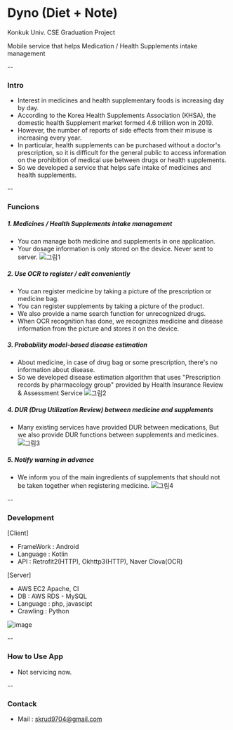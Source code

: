 # Dyno (Diet + Note)
Konkuk Univ. CSE Graduation Project

Mobile service that helps Medication / Health Supplements intake management

--

### Intro

* Interest in medicines and health supplementary foods is increasing day by day.
* According to the Korea Health Supplements Association (KHSA), the domestic health Supplement market formed 4.6 trillion won in 2019.
* However, the number of reports of side effects from their misuse is increasing every year.
* In particular, health supplements can be purchased without a doctor's prescription, so it is difficult for the general public to access information on the prohibition of medical use between drugs or health supplements.
* So we developed a service that helps safe intake of medicines and health supplements.


--

### Funcions

##### 1. Medicines / Health Supplements intake management
* You can manage both medicine and supplements in one application.
* Your dosage information is only stored on the device. Never sent to server.
![그림1](https://user-images.githubusercontent.com/43378081/110243808-5656f880-7f9f-11eb-93c4-a84cd3530b46.png)


##### 2. Use OCR to register / edit conveniently
* You can register medicine by taking a picture of the prescription or medicine bag.
* You can register supplements by taking a picture of the product.
* We also provide a name search function for unrecognized drugs.
* When OCR recognition has done, we recognizes medicine and disease information from the picture and stores it on the device.

##### 3. Probability model-based disease estimation
* About medicine, in case of drug bag or some prescription, there's no information about disease. 
* So we developed disease estimation algorithm that uses "Prescription records by pharmacology group" provided by Health Insurance Review & Assessment Service
![그림2](https://user-images.githubusercontent.com/43378081/110244069-602d2b80-7fa0-11eb-9e01-10a6ac2f373f.png)


##### 4. DUR (Drug Utilization Review) between medicine and supplements
* Many existing services have provided DUR between medications, But we also provide DUR functions between supplements and medicines.
![그림3](https://user-images.githubusercontent.com/43378081/110244182-ddf13700-7fa0-11eb-8696-74ff1363e200.png)


##### 5. Notify warning in advance
* We inform you of the main ingredients of supplements that should not be taken together when registering medicine.
![그림4](https://user-images.githubusercontent.com/43378081/110244236-17c23d80-7fa1-11eb-8437-57d3fe16fc8c.png)


-- 

### Development

[Client]
* FrameWork : Android
* Language : Kotlin
* API : Retrofit2(HTTP), Okhttp3(HTTP), Naver Clova(OCR)

[Server]
* AWS EC2 Apache, CI
* DB : AWS RDS - MySQL
* Language : php, javascipt
* Crawling : Python

![image](https://user-images.githubusercontent.com/43378081/110244373-c8c8d800-7fa1-11eb-9feb-4459eca695e9.png)


--

### How to Use App

* Not servicing now.

--

### Contack

* Mail : skrud9704@gmail.com
